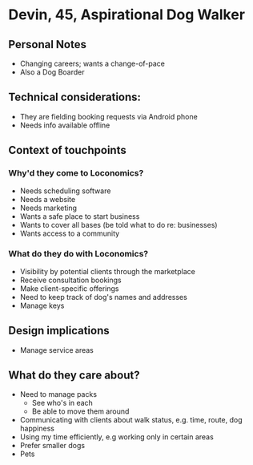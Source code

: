 # Devin, 45, Aspirational Dog Walker

## Personal Notes
- Changing careers; wants a change-of-pace
- Also a Dog Boarder

## Technical considerations:
- They are fielding booking requests via Android phone
- Needs info available offline

## Context of touchpoints

### Why'd they come to Loconomics?
- Needs scheduling software
- Needs a website
- Needs marketing
- Wants a safe place to start business
- Wants to cover all bases (be told what to do re: businesses)
- Wants access to a community

### What do they do with Loconomics?

- Visibility by potential clients through the marketplace
- Receive consultation bookings
- Make client-specific offerings 
- Need to keep track of dog's names and addresses 
- Manage keys

## Design implications
- Manage service areas

## What do they care about?
- Need to manage packs
  - See who's in each
  - Be able to move them around
- Communicating with clients about walk status, e.g. time, route, dog happiness
- Using my time efficiently, e.g working only in certain areas
- Prefer smaller dogs
- Pets
